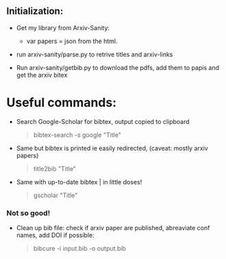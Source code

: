 ## Initialization:
- Get my library from Arxiv-Sanity:
    - var papers = json from the html.
- run arxiv-sanity/parse.py to retrive titles and arxiv-links

- Run arxiv-sanity/getbib.py to download the pdfs, add them to papis and get the arxiv bitex

# Useful commands:
- Search Google-Scholar for bibtex, output copied to clipboard
    > bibtex-search -s google "Title"
- Same but bibtex is printed ie easily redirected, (caveat: mostly arxiv papers)
    > title2bib "Title"
- Same with up-to-date bibtex | in little doses!
    > gscholar "Title" 

### Not so good!
- Clean up bib file: check if arxiv paper are published, abreaviate conf names, add DOI if possible:
    > bibcure -i input.bib -o output.bib
